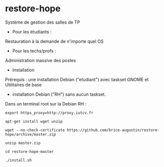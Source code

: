 # restore-hope
Système de gestion des salles de TP

- Pour les étudiants :

Restauration à la demande de n'importe quel OS

- Pour les techs/profs :

Administration massive des postes

- Installation

Prérequis : une installation Debian ("etudiant") avec taskset GNOME et Utilitaires de base
+ installation Debian ("RH") sans aucun taskset.

Dans un terminal root sur la Debian RH :

`export https_proxy=http://proxy.iutcv.fr`

`apt-get install wget unzip`

`wget --no-check-certificate https://github.com/brice-augustin/restore-hope/archive/master.zip`

`unzip master.zip`

`cd restore-hope-master`

`./install.sh`
